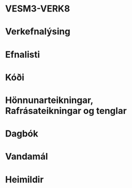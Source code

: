 # VESM3-VERK8

# Verkefnalýsing

# Efnalisti

# Kóði

# Hönnunarteikningar, Rafrásateikningar og tenglar

# Dagbók

# Vandamál

# Heimildir
